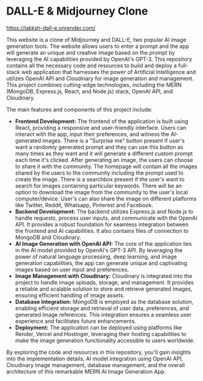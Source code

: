 # DALL-E & Midjourney Clone

https://lakksh-dall-e.onrender.com/

This website is a clone of Midjourney and DALL-E, two popular AI image generation tools. The website allows users to enter a prompt and the app will generate an unique and creative image based on the prompt by leveraging the AI capabilities provided by OpenAI's GPT-3. This repository contains all the necessary code and resources to build and deploy a full-stack web application that harnesses the power of Artificial Intelligence and utilizes OpenAI API and Cloudinary for image generation and management. This project combines cutting-edge technologies, including the MERN (MongoDB, Express.js, React, and Node.js) stack, OpenAI API, and Cloudinary.

The main features and components of this project include:

- **Frontend Development:** The frontend of the application is built using React, providing a responsive and user-friendly interface. Users can interact with the app, input their preferences, and witness the AI-generated images. There is a "Surprise me" button present if user's want a randomly generated prompt and they can use this button as many times as they want and it will generate a different custom prompt each time it's clicked. After generating an image, the users can choose to share it with the community. The homepage will contain all the images shared by the users to the community including the prompt used to create the image. There is a searchbox present if the user's want to search for images containing particular keywords.  There will be an option to download the image from the community to the user's local computer/device. User's can also share the image on different platforms like Twitter, Reddit, Whatsapp, Pinterest and Facebook.
- **Backend Development:** The backend utilizes Express.js and Node.js to handle requests, process user inputs, and communicate with the OpenAI API. It provides a robust foundation for seamless integration between the frontend and AI capabilities. It also contains files of connection to MongoDB and Cloudinary.
- **AI Image Generation with OpenAI API:** The core of the application lies in the AI model provided by OpenAI's GPT-3 API. By leveraging the power of natural language processing, deep learning, and image generation capabilities, the app can generate unique and captivating images based on user input and preferences.
- **Image Management with Cloudinary:** Cloudinary is integrated into the project to handle image uploads, storage, and management. It provides a reliable and scalable solution to store and retrieve generated images, ensuring efficient handling of image assets.
- **Database Integration:** MongoDB is employed as the database solution, enabling efficient storage and retrieval of user data, preferences, and generated image references. This integration ensures a seamless user experience and facilitates future enhancements.
- **Deployment:** The application can be deployed using platforms like Render, Vercel and Hostinger, leveraging their hosting capabilities to make the image generation functionality accessible to users worldwide.

By exploring the code and resources in this repository, you'll gain insights into the implementation details, AI model integration using OpenAI API, Cloudinary image management, database management, and the overall architecture of this remarkable MERN AI Image Generation App.
